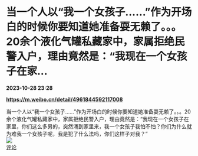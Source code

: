 # 当一个人以“我一个女孩子……”作为开场白的时候你要知道她准备耍无赖了。。。20余个液化气罐私藏家中，家属拒绝民警入户，理由竟然是：“我现在一个女孩子在家...

**2023-10-28 23:28**

**https://m.weibo.cn/detail/4961844592117008**

当一个人以“我一个女孩子……”作为开场白的时候你要知道她准备耍无赖了。。。20余个液化气罐私藏家中，家属拒绝民警入户，理由竟然是：“我现在一个女孩子在家里，你们这么多男的，突然涌到家里来，我一个女孩子我怕不怕？你们为什么就为难我一个女孩子呢，我是犯了什么法吗，你们这样子对我？”  
![](https://img3.chouti.com/CHOUTI_231028_5995A53057434E358EDA40B426DB4130.jpg)  
[评论](https://m.chouti.com/link/40432249)